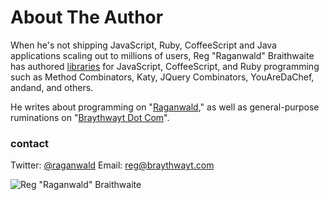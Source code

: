 # About The Author

When he's not shipping JavaScript, Ruby, CoffeeScript and Java applications scaling out to millions of users, Reg "Raganwald" Braithwaite has authored [libraries][lib] for JavaScript, CoffeeScript, and Ruby programming such as Method Combinators, Katy, JQuery Combinators, YouAreDaChef, andand, and others.

[lib]: http://github.com/raganwald

He writes about programming on "[Raganwald][raganwald]," as well as general-purpose ruminations on "[Braythwayt Dot Com][braythwayt]".

[raganwald]: http://raganwald
[braythwayt]: http://braythwayt.com

### contact

Twitter: [@raganwald](https://twitter.com/raganwald)
Email: [reg@braythwayt.com](mailto:reg@braythwayt.com)

![Reg "Raganwald" Braithwaite ](images/reg2.jpg)